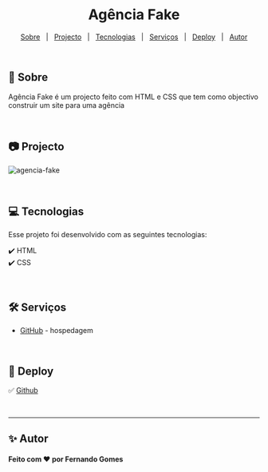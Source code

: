 <h1 align="center"> Agência Fake </h1>


<p align="center">
<a href="#dart-sobre">Sobre</a> &#xa0; | &#xa0;
<a href="#camera-projecto">Projecto</a> &#xa0; | &#xa0;
<a href="#computer-tecnologias">Tecnologias</a> &#xa0; | &#xa0;
<a href="#hammer_and_wrench-serviços">Serviços</a> &#xa0; | &#xa0;
<a href="#link-deploy">Deploy</a> &#xa0; | &#xa0;
<a href="#sparkles-autor">Autor</a>
</p>

<br>

## :dart: Sobre
<p> Agência Fake é um projecto feito com HTML e CSS que tem como objectivo construir um site para uma agência </p>

<br>

## :camera: Projecto

![agencia-fake](https://user-images.githubusercontent.com/59961857/212413046-ffc948fb-61e8-456c-a593-ad6253e0f441.jpg)

<br>

## :computer: Tecnologias

Esse projeto foi desenvolvido com as seguintes tecnologias:

✔️ HTML <br>
✔️ CSS

<br>

## :hammer_and_wrench: Serviços
* <a href="https://github.com/">GitHub</a> - hospedagem

<br>

## :link: Deploy 
✅ [Github](https://fernandogomesfg.github.io/agencia-fake/)

<br>

<hr>

## :sparkles: Autor
<h4>Feito com ♥ por Fernando Gomes</h4>
